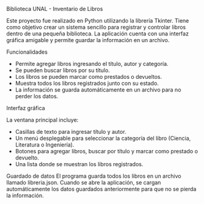 Biblioteca UNAL - Inventario de Libros

Este proyecto fue realizado en Python utilizando la librería Tkinter. Tiene como objetivo crear un sistema sencillo para registrar y controlar libros dentro de una pequeña biblioteca. La aplicación cuenta con una interfaz gráfica amigable y permite guardar la información en un archivo.

Funcionalidades

- Permite agregar libros ingresando el título, autor y categoría.
- Se pueden buscar libros por su título.
- Los libros se pueden marcar como prestados o devueltos.
- Muestra todos los libros registrados junto con su estado.
- La información se guarda automáticamente en un archivo para no perder los datos.

Interfaz gráfica

La ventana principal incluye:
- Casillas de texto para ingresar título y autor.
- Un menú desplegable para seleccionar la categoría del libro (Ciencia, Literatura o Ingeniería).
- Botones para agregar libros, buscar por título y marcar como prestado o devuelto.
- Una lista donde se muestran los libros registrados.

Guardado de datos
El programa guarda todos los libros en un archivo llamado libreria.json. Cuando se abre la aplicación, se cargan automáticamente los datos guardados anteriormente para que no se pierda la información.
